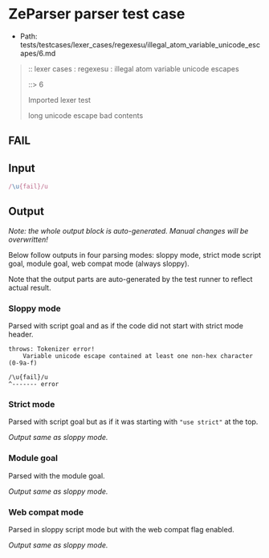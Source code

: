 # ZeParser parser test case

- Path: tests/testcases/lexer_cases/regexesu/illegal_atom_variable_unicode_escapes/6.md

> :: lexer cases : regexesu : illegal atom variable unicode escapes
>
> ::> 6
>
> Imported lexer test
>
> long unicode escape bad contents

## FAIL

## Input

`````js
/\u{fail}/u
`````

## Output

_Note: the whole output block is auto-generated. Manual changes will be overwritten!_

Below follow outputs in four parsing modes: sloppy mode, strict mode script goal, module goal, web compat mode (always sloppy).

Note that the output parts are auto-generated by the test runner to reflect actual result.

### Sloppy mode

Parsed with script goal and as if the code did not start with strict mode header.

`````
throws: Tokenizer error!
    Variable unicode escape contained at least one non-hex character (0-9a-f)

/\u{fail}/u
^------- error
`````

### Strict mode

Parsed with script goal but as if it was starting with `"use strict"` at the top.

_Output same as sloppy mode._

### Module goal

Parsed with the module goal.

_Output same as sloppy mode._

### Web compat mode

Parsed in sloppy script mode but with the web compat flag enabled.

_Output same as sloppy mode._
